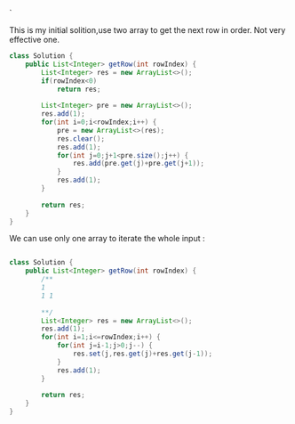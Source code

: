 `

This is my initial solition,use two array to get the next row in order.
Not very effective one.


```Java
class Solution {
    public List<Integer> getRow(int rowIndex) {
        List<Integer> res = new ArrayList<>();
        if(rowIndex<0)
            return res;
        
        List<Integer> pre = new ArrayList<>();
        res.add(1);
        for(int i=0;i<rowIndex;i++) {
            pre = new ArrayList<>(res);
            res.clear();
            res.add(1);
            for(int j=0;j+1<pre.size();j++) {
                res.add(pre.get(j)+pre.get(j+1));
            }
            res.add(1);
        }
        
        return res;
    }
}

```

We can use only one array to iterate the whole input :

```Java

class Solution {
    public List<Integer> getRow(int rowIndex) {
        /**
        1
        1 1
        
        **/
        List<Integer> res = new ArrayList<>();
        res.add(1);
        for(int i=1;i<=rowIndex;i++) {
            for(int j=i-1;j>0;j--) {
                res.set(j,res.get(j)+res.get(j-1));
            }
            res.add(1);
        }
        
        return res;
    }
}

```